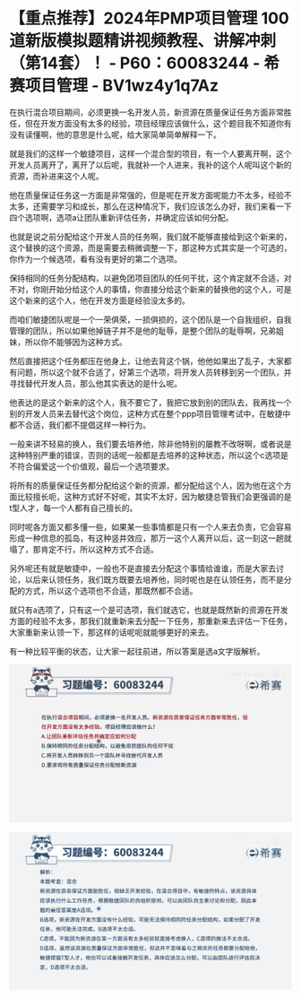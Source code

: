 # 【重点推荐】2024年PMP项目管理 100道新版模拟题精讲视频教程、讲解冲刺（第14套）！ - P60：60083244 - 希赛项目管理 - BV1wz4y1q7Az

在执行混合项目期间，必须更换一名开发人员，新资源在质量保证任务方面非常胜任，但在开发方面没有太多的经验，项目经理应该做什么，这个题目我不知道你有没有读懂啊，他的意思是什么呢，给大家简单简单解释一下。

就是我们的这样一个敏捷项目，这样一个混合型的项目，有一个人要离开啊，这个开发人员离开了，离开了以后呢，我就补一个人进来，我补的这个人呢叫这个新的资源，而补进来这个人呢。

他在质量保证任务这一方面是非常强的，但是呢在开发方面呢能力不太多，经验不太多，还需要学习和成长，那么在这种情况下，我们应该怎么办好，我们来看一下四个选项啊，选项a让团队重新评估任务，并确定应该如何分配。

也就是说之前分配给这个开发人员的任务啊，我们就不能够直接给到这个新来的，这个替换的这个资源，而是需要去稍微调整一下，那这种方式其实是一个可选的，你作为一个候选项，看有没有更好的第二个选项。

保持相同的任务分配结构，以避免团项目团队的任何干扰，这个肯定就不合适，对不对，你刚开始分给这个人的事情，你直接分给这个新来的替换他的这个人，可是这个新来的这个人，他在开发方面是经验没太多的。

而咱们敏捷团队呢是一个一荣俱荣，一损俱损的，这个团队是一个自我组织，自我管理的团队，所以如果他掉链子并不是他的耻辱，是整个团队的耻辱啊，兄弟姐妹，所以你不能够因为这种方式。

然后直接把这个任务都压在他身上，让他去背这个锅，他他如果出了乱子，大家都有问题，所以这个就不合适了，好第三个选项，将开发人员转移到另一个团队，并寻找替代开发人员，那么他其实表达的是什么呢。

他表达的是这个新来的这个人，我不要它了，我把它放到别的团队去，我再找一个别的开发人员来去替代这个岗位，这种方式在整个ppp项目管理考试中，在敏捷中都不合适，我们都不提倡这样一种行为。

一般来讲不轻易的换人，我们要去培养他，除非他特别的屡教不改呀啊，或者说是这种特别严重的错误，否则的话呢一般都是去培养的这种状态，所以这个c选项是不符合偏爱这一个价值观，最后一个选项要求。

将所有的质量保证任务都分配给这个新的资源，都分配给这个人，因为他在这个方面比较擅长呃，这种方式好不好呢，其实不太好，因为敏捷总管我们会更强调的是t型人才，每一个人都有自己擅长的。

同时呢各方面又都多懂一些，如果某一些事情都是只有一个人来去负责，它会容易形成一种信息的孤岛，有这种竖井效应，那万一这个人离开以后，这一刻这一趟就塌了，那肯定不行，所以这种方式不合适。

另外呢还有就是敏捷中，一般也不是直接去分配这个事情给谁谁，而是大家去讨论，以后来认领任务，我们既方既要去培养他，同时呢也是在认领任务，而不是分配的方式，所以这个选项也不合适，那既然都不合适。

就只有a选项了，只有这一个是可选项，我们就选它，也就是既然新的资源在开发方面的经验不太多，那我们就重新来去分配一下任务，那重新来去评估一下任务，大家重新来认领一下，那这样的话呢呃就能够更好的来去。

有一种比较平衡的状态，让大家一起往前进，所以答案是选a文字版解析。

![](img/92cee70da0b5a2a6eed523a8c92f02b8_1.png)

![](img/92cee70da0b5a2a6eed523a8c92f02b8_2.png)